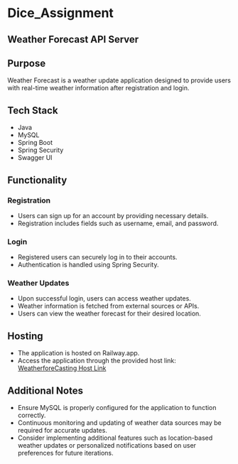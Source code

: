 # Dice_Assignment
## Weather Forecast API Server
## Purpose
 Weather Forecast is a weather update application designed to provide users with real-time weather information after registration and login.

## Tech Stack
- Java
- MySQL
- Spring Boot
- Spring Security
- Swagger UI

## Functionality
### Registration
- Users can sign up for an account by providing necessary details.
- Registration includes fields such as username, email, and password.

### Login
- Registered users can securely log in to their accounts.
- Authentication is handled using Spring Security.

### Weather Updates
- Upon successful login, users can access weather updates.
- Weather information is fetched from external sources or APIs.
- Users can view the weather forecast for their desired location.

## Hosting
- The application is hosted on Railway.app.
- Access the application through the provided host link: [WeatherforeCasting Host Link](https://diceassignment-production-0abf.up.railway.app/swagger-ui/index.html#/)

## Additional Notes
- Ensure MySQL is properly configured for the application to function correctly.
- Continuous monitoring and updating of weather data sources may be required for accurate updates.
- Consider implementing additional features such as location-based weather updates or personalized notifications based on user preferences for future iterations.


